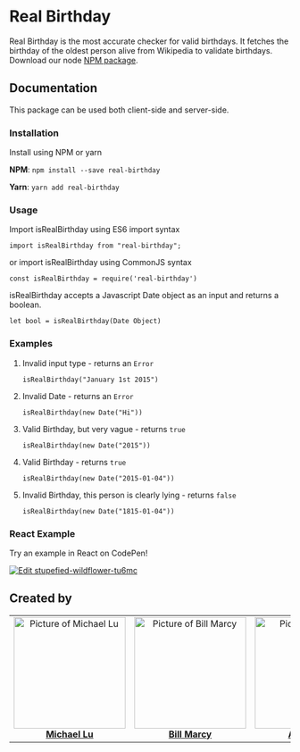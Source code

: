 # Real Birthday

Real Birthday is the most accurate checker for valid birthdays. It fetches the birthday of the oldest person alive from Wikipedia to validate birthdays. Download our node [NPM package](https://www.npmjs.com/package/real-birthday).

## Documentation

This package can be used both client-side and server-side.

### Installation

Install using NPM or yarn

**NPM**:
`npm install --save real-birthday`

**Yarn**:
`yarn add real-birthday`

### Usage

Import isRealBirthday using ES6 import syntax

```
import isRealBirthday from "real-birthday";
```

or import isRealBirthday using CommonJS syntax

```
const isRealBirthday = require('real-birthday')
```

isRealBirthday accepts a Javascript Date object as an input and returns a boolean.

```
let bool = isRealBirthday(Date Object)
```

### Examples

1. Invalid input type - returns an `Error`

   ```
   isRealBirthday("January 1st 2015")
   ```

2. Invalid Date - returns an `Error`

   ```
   isRealBirthday(new Date("Hi"))
   ```

3. Valid Birthday, but very vague - returns `true`

   ```
   isRealBirthday(new Date("2015"))
   ```

4. Valid Birthday - returns `true`

   ```
   isRealBirthday(new Date("2015-01-04"))
   ```

5. Invalid Birthday, this person is clearly lying - returns `false`

   ```
   isRealBirthday(new Date("1815-01-04"))
   ```

### React Example

Try an example in React on CodePen!

[![Edit stupefied-wildflower-tu6mc](https://codesandbox.io/static/img/play-codesandbox.svg)](https://codesandbox.io/s/stupefied-wildflower-tu6mc?fontsize=14&hidenavigation=1&theme=dark)

## Created by

<table>
  <tr>
    <td align="center"><a href="https://github.com/michaelwlu"><img src="https://avatars1.githubusercontent.com/u/9114194?s=460&v=4" width="200px;" alt="Picture of Michael Lu"/><br /><b>Michael Lu</b></a></td>
    <td align="center"><a href="https://github.com/hwacha"><img src="https://avatars1.githubusercontent.com/u/6621013?s=460&v=4s" width="200px;" alt="Picture of Bill Marcy"/><br /><b>Bill Marcy</b></a></td>
    <td align="center"><a href="https://twitter.com/AlliColyer"><img src="https://avatars1.githubusercontent.com/u/11083917?s=460&v=4" width="200px;" alt="Picture of Allison Colyer"/><br /><b>Alli Colyer</b></a></td>
    <td align="center"><a href="https://github.com/achien"><img src="https://avatars3.githubusercontent.com/u/1211597?s=460&v=4" width="200px;" alt="Picture of Andrew Chien"/><br /><b>Andrew Chien</b></a></td>
  </tr>
</table>
